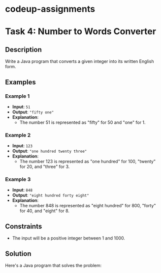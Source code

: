 # codeup-assignments

# Task 4: Number to Words Converter

## Description
Write a Java program that converts a given integer into its written English form.

## Examples

### Example 1
- **Input**: `51`
- **Output**: `"fifty one"`
- **Explanation**:
  - The number 51 is represented as "fifty" for 50 and "one" for 1.

### Example 2
- **Input**: `123`
- **Output**: `"one hundred twenty three"`
- **Explanation**:
  - The number 123 is represented as "one hundred" for 100, "twenty" for 20, and "three" for 3.

### Example 3
- **Input**: `848`
- **Output**: `"eight hundred forty eight"`
- **Explanation**:
  - The number 848 is represented as "eight hundred" for 800, "forty" for 40, and "eight" for 8.

## Constraints
- The input will be a positive integer between 1 and 1000.

## Solution
Here's a Java program that solves the problem: